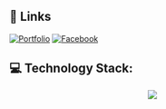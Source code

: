 ## 🔗 Links
[![Portfolio](https://img.shields.io/badge/my_portfolio-000?style=for-the-badge&logo=ko-fi&logoColor=white)](https://henly09.github.io/MyPortfolio/)
[![Facebook](https://img.shields.io/badge/facebook-0A66C2?style=for-the-badge&logo=facebook&logoColor=white)](https://www.facebook.com/mhax.ter/)
<!-- [![Twitter](https://img.shields.io/badge/twitter-1DA1F2?style=for-the-badge&logo=twitter&logoColor=white)](https://twitter.com/HenzQwerty) -->

## 💻 Technology Stack:
<p align="center">
  <a href="https://skillicons.dev">
    <img src="https://skillicons.dev/icons?i=git,arduino,vue,css,github,java,js,laravel,mysql,php,ps,react,sqlite,tensorflow,vscode,androidstudio&theme=dark" />
  </a>
</p>


